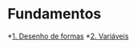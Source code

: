 # Fundamentos
*[1. Desenho de formas](https://github.com/alvaroaxsmith/Grasshopper-Fundamentos/tree/main/Desenho-de-formas)
*[2. Variáveis](https://github.com/alvaroaxsmith/Grasshopper-Fundamentos/tree/main/Vari%C3%A1veis)
